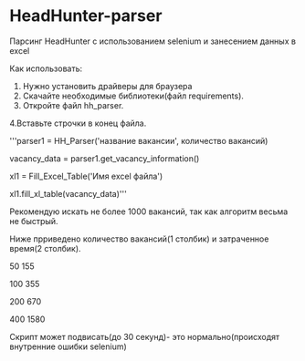 # HeadHunter-parser
Парсинг HeadHunter с использованием selenium и занесением данных в excel

Как использовать:
1. Нужно установить драйверы для браузера
2. Скачайте необходимые библиотеки(файл requirements).
3. Откройте файл hh_parser.

4.Вставьте строчки в конец файла.

'''parser1 = HH_Parser('название вакансии', количество вакансий)

vacancy_data = parser1.get_vacancy_information()

xl1 = Fill_Excel_Table('Имя excel файла')

xl1.fill_xl_table(vacancy_data)'''


Рекомендую искать не более 1000 вакансий, так как алгоритм весьма не быстрый.

Ниже прриведено количество вакансий(1 столбик) и затраченное время(2 столбик).

50	155

100	355

200	670

400	1580

Скрипт может подвисать(до 30 секунд)- это нормально(происходят внутренние ошибки selenium)
